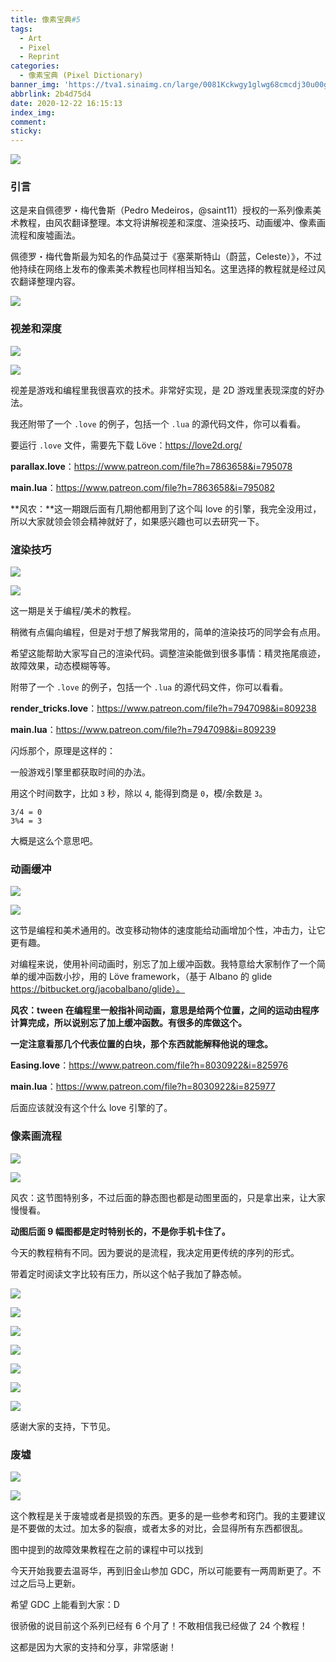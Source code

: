 ```yaml
---
title: 像素宝典#5
tags:
  - Art
  - Pixel
  - Reprint
categories:
  - 像素宝典 (Pixel Dictionary)
banner_img: 'https://tva1.sinaimg.cn/large/0081Kckwgy1glwg68cmcdj30u00gw0va.jpg'
abbrlink: 2b4d75d4
date: 2020-12-22 16:15:13
index_img:
comment:
sticky:
---
```




![](https://cdn.jsdelivr.net/gh/Yousazoe/picgo-repo/img/008eGmZEly1gn5zau6ukqj318g0p010m.jpg)

### 引言

这是来自佩德罗・梅代鲁斯（Pedro Medeiros，@saint11）授权的一系列像素美术教程，由风农翻译整理。本文将讲解视差和深度、渲染技巧、动画缓冲、像素画流程和废墟画法。

<!--more-->



佩德罗・梅代鲁斯最为知名的作品莫过于《塞莱斯特山（蔚蓝，Celeste）》，不过他持续在网络上发布的像素美术教程也同样相当知名。这里选择的教程就是经过风农翻译整理内容。

![](https://cdn.jsdelivr.net/gh/Yousazoe/picgo-repo/img/0081Kckwgy1glwg6zwi43j30u008c74z.jpg)

### 视差和深度

![](https://cdn.jsdelivr.net/gh/Yousazoe/picgo-repo/img/0081Kckwgy1glwg71rziog30e80e8hdt.gif)

![](https://cdn.jsdelivr.net/gh/Yousazoe/picgo-repo/img/0081Kckwgy1glwg71dlo7g30e80e8kjl.gif)


视差是游戏和编程里我很喜欢的技术。非常好实现，是 2D 游戏里表现深度的好办法。

我还附带了一个 `.love` 的例子，包括一个 `.lua` 的源代码文件，你可以看看。

要运行 `.love` 文件，需要先下载 Löve：https://love2d.org/

**parallax.love**：https://www.patreon.com/file?h=7863658&i=795078

**main.lua**：https://www.patreon.com/file?h=7863658&i=795082

**风农：**这一期跟后面有几期他都用到了这个叫 love 的引擎，我完全没用过，所以大家就领会领会精神就好了，如果感兴趣也可以去研究一下。

### 渲染技巧

![](https://cdn.jsdelivr.net/gh/Yousazoe/picgo-repo/img/0081Kckwgy1glwg9vic3fg30e80e81hh.gif)

![](https://cdn.jsdelivr.net/gh/Yousazoe/picgo-repo/img/0081Kckwgy1glwg72oqtcg30e80e8b0l.gif)


这一期是关于编程/美术的教程。

稍微有点偏向编程，但是对于想了解我常用的，简单的渲染技巧的同学会有点用。

希望这能帮助大家写自己的渲染代码。调整渲染能做到很多事情：精灵拖尾痕迹，故障效果，动态模糊等等。

附带了一个 `.love` 的例子，包括一个 `.lua` 的源代码文件，你可以看看。

**render_tricks.love**：https://www.patreon.com/file?h=7947098&i=809238

**main.lua**：https://www.patreon.com/file?h=7947098&i=809239

闪烁那个，原理是这样的：

一般游戏引擎里都获取时间的办法。

用这个时间数字，比如 `3` 秒，除以 `4`, 能得到商是 `0`，模/余数是 `3`。

```
3/4 = 0 
3%4 = 3
```

大概是这么个意思吧。

### 动画缓冲

![](https://cdn.jsdelivr.net/gh/Yousazoe/picgo-repo/img/0081Kckwgy1glwg7361b6g30e80e8qc3.gif)

![](https://cdn.jsdelivr.net/gh/Yousazoe/picgo-repo/img/pic-pixel-tutorial-000220001JO.gif)

这节是编程和美术通用的。改变移动物体的速度能给动画增加个性，冲击力，让它更有趣。

对编程来说，使用补间动画时，别忘了加上缓冲函数。我特意给大家制作了一个简单的缓冲函数小抄，用的 Löve framework，（基于 Albano 的 glide  https://bitbucket.org/jacobalbano/glide）。

**风农：tween 在编程里一般指补间动画，意思是给两个位置，之间的运动由程序计算完成，所以说别忘了加上缓冲函数。有很多的库做这个。**

**一定注意看那几个代表位置的白块，那个东西就能解释他说的理念。**

**Easing.love**：https://www.patreon.com/file?h=8030922&i=825976

**main.lua**：https://www.patreon.com/file?h=8030922&i=825977

后面应该就没有这个什么 love 引擎的了。

### 像素画流程

![](https://cdn.jsdelivr.net/gh/Yousazoe/picgo-repo/img/0081Kckwgy1glwg742sjjg30e80e8aig.gif)

![](https://cdn.jsdelivr.net/gh/Yousazoe/picgo-repo/img/0081Kckwgy1glwg76vvejg30e80e8119.gif)


风农：这节图特别多，不过后面的静态图也都是动图里面的，只是拿出来，让大家慢慢看。

**动图后面 9 幅图都是定时特别长的，不是你手机卡住了。**

今天的教程稍有不同。因为要说的是流程，我决定用更传统的序列的形式。

带着定时阅读文字比较有压力，所以这个帖子我加了静态帧。

![](https://cdn.jsdelivr.net/gh/Yousazoe/picgo-repo/img/0081Kckwgy1glwganhqevj30e80e8746.jpg)

![](https://cdn.jsdelivr.net/gh/Yousazoe/picgo-repo/img/0081Kckwgy1glwg76em1hj30e80e8jrb.jpg)

![](https://cdn.jsdelivr.net/gh/Yousazoe/picgo-repo/img/0081Kckwgy1glwg77sbixj30e80e8glj.jpg)

![](https://cdn.jsdelivr.net/gh/Yousazoe/picgo-repo/img/0081Kckwgy1glwg74kiltj30e80e80so.jpg)

![](https://cdn.jsdelivr.net/gh/Yousazoe/picgo-repo/img/0081Kckwgy1glwg787tp9j30e80e8dfs.jpg)

![](https://cdn.jsdelivr.net/gh/Yousazoe/picgo-repo/img/0081Kckwgy1glwg7607uij30e80e8jrc.jpg)

![](https://cdn.jsdelivr.net/gh/Yousazoe/picgo-repo/img/0081Kckwgy1glwgb1jhw2j30e80e8749.jpg)



感谢大家的支持，下节见。

### 废墟

![](https://cdn.jsdelivr.net/gh/Yousazoe/picgo-repo/img/0081Kckwgy1glwg75jr6rg30e80e84qb-20210210151305496.gif)

![](https://cdn.jsdelivr.net/gh/Yousazoe/picgo-repo/img/pic-pixel-tutorial-000240545GZ-20210210151253167.gif)


这个教程是关于废墟或者是损毁的东西。更多的是一些参考和窍门。我的主要建议是不要做的太过。加太多的裂痕，或者太多的对比，会显得所有东西都很乱。

图中提到的故障效果教程在之前的课程中可以找到

今天开始我要去温哥华，再到旧金山参加 GDC，所以可能要有一两周断更了。不过之后马上更新。

希望 GDC 上能看到大家：D

很骄傲的说目前这个系列已经有 6 个月了！不敢相信我已经做了 24 个教程！

这都是因为大家的支持和分享，非常感谢！



